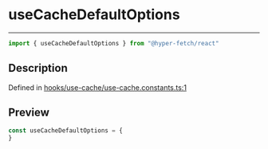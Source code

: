 

# useCacheDefaultOptions

<div class="api-docs__separator" data-reactroot="">

---

</div><div class="api-docs__import" data-reactroot="">

```ts
import { useCacheDefaultOptions } from "@hyper-fetch/react"
```

</div><div class="api-docs__section">

## Description

</div><div class="api-docs__description"><span class="api-docs__do-not-parse">



</span></div><p class="api-docs__definition">

Defined in [hooks/use-cache/use-cache.constants.ts:1](https://github.com/BetterTyped/hyper-fetch/blob/9cf1f580/packages/react/src/hooks/use-cache/use-cache.constants.ts#L1)

</p><div class="api-docs__section">

## Preview

</div><div class="api-docs__preview var">

```ts
const useCacheDefaultOptions = {
}
```

</div>